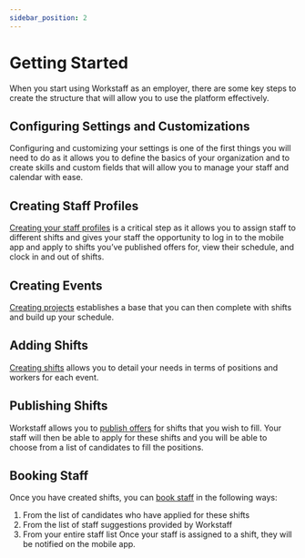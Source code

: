 ```yaml
---
sidebar_position: 2
---
```


# Getting Started

When you start using Workstaff as an employer, there are some key steps to create the structure that will allow you to use the platform effectively. 

## Configuring Settings and Customizations
Configuring and customizing your settings is one of the first things you will need to do as it allows you to define the basics of your organization and to create skills and custom fields that will allow you to manage your staff and calendar with ease. 

## Creating Staff Profiles 
[Creating your staff profiles](../managers/staff/adding.md) is a critical step as it allows you to assign staff to different shifts and gives your staff the opportunity to log in to the mobile app and apply to shifts you’ve published offers for,  view their schedule,  and clock in and out of shifts. 

## Creating Events 
[Creating projects](../managers/scheduling/plan.md) establishes a base that you can then complete with shifts and build up your schedule.

## Adding Shifts 
[Creating shifts](../managers/scheduling/plan.md) allows you to detail your needs in terms of positions and workers for each event. 

## Publishing Shifts 
Workstaff allows you to [publish offers](../managers/scheduling/publish.md) for shifts that you wish to fill. Your staff will then be able to apply for these shifts and you will be able to choose from a list of candidates to fill the positions. 

## Booking Staff 
Once you have created shifts, you can [book staff](../managers/scheduling/book.md) in the following ways:
1. From the list of candidates who have applied for these shifts
2. From the list of staff suggestions provided by Workstaff
3. From your entire staff list
   Once your staff is assigned to a shift, they will be notified on the mobile app. 